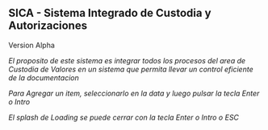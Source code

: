 

## SICA - Sistema Integrado de Custodia y Autorizaciones
Version Alpha

*El proposito de este sistema es integrar todos los procesos del area de Custodia de Valores en un sistema que permita llevar un control eficiente de la documentacion*

*Para Agregar un item, seleccionarlo en la data y luego pulsar la tecla Enter o Intro*

*El splash de Loading se puede cerrar con la tecla Enter o Intro o ESC*
